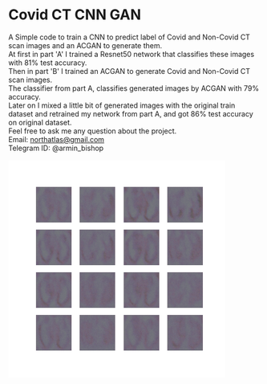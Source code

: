 # Covid CT CNN GAN
A Simple code to train a CNN to predict label of Covid and Non-Covid CT scan images and an ACGAN to generate them.<br/>
At first in part 'A' I trained a Resnet50 network that classifies these images with 81% test accuracy.<br/>
Then in part 'B' I trained an ACGAN to generate Covid and Non-Covid CT scan images.<br/>
The classifier from part A, classifies generated images by ACGAN with 79% accuracy.<br/>
Later on I mixed a little bit of generated images with the original train dataset and retrained my network from part A, and got 86% test accuracy on original dataset.<br/>
Feel free to ask me any question about the project.<br/>
Email: northatlas@gmail.com<br/>
Telegram ID: @armin_bishop<br/>
<br/>
![alt text](https://github.com/Arminkhayati/CovidCT_CNN-/blob/main/ezgif-2-f3146e4642d7.gif?raw=true)


